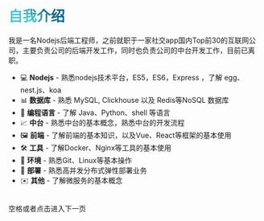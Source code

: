 # 自我介绍

我是一名Nodejs后端工程师，之前就职于一家社交app国内Top前30的互联网公司，主要负责公司的后端开发工作，同时也负责公司的中台开发工作，目前已离职。

- 💻 **Nodejs** - 熟悉nodejs技术平台，ES5，ES6，Express ，了解 egg、nest.js、koa
- 📊 **数据库** - 熟悉 MySQL, Clickhouse 以及 Redis等NoSQL 数据库
- 📝 **编程语言** - 了解 Java、Python、shell 等语言
- 📈 **中台** - 熟悉中台的基本概念，熟悉中台的开发流程
- 🖼️ **前端** - 了解前端的基本知识，以及Vue、React等框架的基本使用
- 🛠️ **工具** - 了解Docker、Nginx等工具的基本使用
- 🦊 **环境** - 熟悉Git、Linux等基本操作
- 📲 **部署** - 熟悉高并发分布式弹性部署业务
- ✉️ **其他** - 了解微服务的基本概念

<br>

<div class="pt-12">
  <span @click="$slidev.nav.next" class="px-2 py-1 rounded cursor-pointer" hover="bg-white bg-opacity-10">
    空格或者点击进入下一页 <carbon:arrow-right class="inline"/>
  </span>
</div>

<style>
h1 {
  background-color: #2B90B6;
  background-image: linear-gradient(45deg, #4EC5D4 10%, #146b8c 20%);
  background-size: 100%;
  -webkit-background-clip: text;
  -moz-background-clip: text;
  -webkit-text-fill-color: transparent;
  -moz-text-fill-color: transparent;
}
</style>

<!--
Here is another comment.
-->

